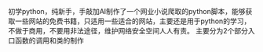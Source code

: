初学python，纯新手，手敲加AI制作了一个网业小说爬取的python脚本，能够获取一些网站的免费书籍，只适用一些适合的网站，主要还是用于python的学习，不做于商用，不要用非法途径，维护网络安全空间人人有责。
主要分为2个部分入口函数的调用和类的制作
